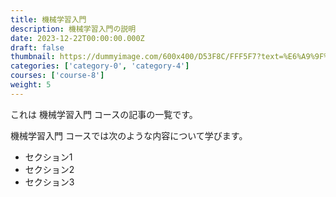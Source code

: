 ```yaml
---
title: 機械学習入門
description: 機械学習入門の説明
date: 2023-12-22T00:00:00.000Z
draft: false
thumbnail: https://dummyimage.com/600x400/D53F8C/FFF5F7?text=%E6%A9%9F%E6%A2%B0%E5%AD%A6%E7%BF%92%E5%85%A5%E9%96%80
categories: ['category-0', 'category-4']
courses: ['course-8']
weight: 5
---
```


これは 機械学習入門 コースの記事の一覧です。

  機械学習入門 コースでは次のような内容について学びます。

  - セクション1
  - セクション2
  - セクション3